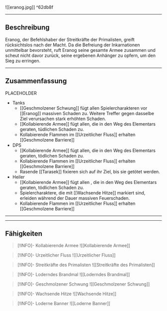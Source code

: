 
![[eranog.jpg]] ^62db8f

---

## Beschreibung

Eranog, der Befehlshaber der Streitkräfte der Primalisten, greift rücksichtslos nach der Macht. Da die Befreiung der Inkarnationen unmittelbar bevorsteht, ruft Eranog seine gesamte Armee zusammen und scheut nicht davor zurück, seine ergebenen Anhänger zu opfern, um den Sieg zu erringen.

---
## Zusammenfassung

PLACEHOLDER

- Tanks
	- [[Geschmolzener Schwung]] fügt allen Spielercharakteren vor [[Eranog]] massiven Schaden zu. Weitere Treffer gegen dasselbe Ziel verursachen stark erhöhten Schaden.
	- [[Kollabierende Armee]] fügt allen, die in den Weg des Elementars geraten, tüdlichen Schaden zu.
	- Kollabierende Flammen im [[Urzeitlicher Fluss]] erhalten [[Geschmolzene Barriere]]
- DPS
	- [[Kollabierende Armee]] fügt allen, die in den Weg des Elementars geraten, tödlichen Schaden zu.
	- Kollabierende Flammen im [[Urzeitlicher Fluss]] erhalten [[Geschmolzene Barriere]]
	- Rasende [[Tarasek]] fixieren sich auf ihr Ziel, bis sie getötet werden.
- Heiler
	- [[Kollabierende Armee]] fügt allen , die in den Weg des Elementars geraten, tödlichen Schaden zu.
	- Spielercharaktere, die mit [[Wachsende Hitze]] markiert sind, erleiden während der Dauer massiven Feuerschaden.
	- Kollabierende Flammen im [[Urzeitlicher Fluss]] erhalten [[Geschmolzene Barriere]]
---

---
## Fähigkeiten

> [!INFO]- Kollabierende Armee 
> ![[Kollabierende Armee]]

> [!INFO]- Urzeitlicher Fluss
> ![[Urzeitlicher Fluss]]

> [!INFO]- Streitkräfte des Primalisten
> ![[Streitkräfte des Primalisten]]

> [!INFO]- Loderndes Brandmal
> ![[Loderndes Brandmal]]

> [!INFO]- Geschmolzener Schwung
> ![[Geschmolzener Schwung]]

> [!INFO]- Wachsende Hitze
> ![[Wachsende Hitze]]

> [!INFO]- Loderne Banner
> ![[Loderne Banner]]

